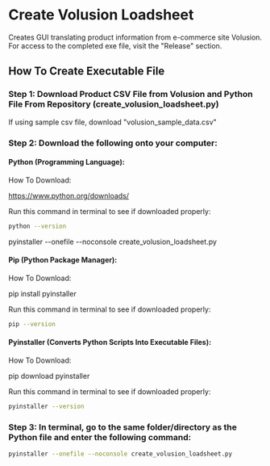 # Create Volusion Loadsheet
Creates GUI translating product information from e-commerce site Volusion. For access to the completed exe file, visit the "Release" section.

## How To Create Executable File

### Step 1: Download Product CSV File from Volusion and Python File From Repository (create_volusion_loadsheet.py)

If using sample csv file, download "volusion_sample_data.csv"

### Step 2: Download the following onto your computer:

#### Python (Programming Language): 

How To Download:

https://www.python.org/downloads/

Run this command in terminal to see if downloaded properly:

```bash
python --version
```

pyinstaller --onefile --noconsole create_volusion_loadsheet.py

#### Pip (Python Package Manager):

How To Download:

pip install pyinstaller

Run this command in terminal to see if downloaded properly:

```bash
pip --version
```

#### Pyinstaller (Converts Python Scripts Into Executable Files):

How To Download:

pip download pyinstaller

Run this command in terminal to see if downloaded properly:

```bash
pyinstaller --version
```
### Step 3:  In terminal, go to the same folder/directory as the Python file and enter the following command:

```bash
pyinstaller --onefile --noconsole create_volusion_loadsheet.py
```
